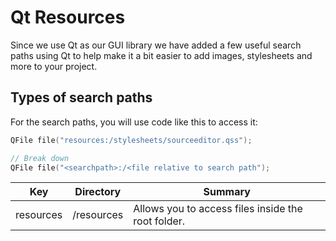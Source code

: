 # Qt Resources
Since we use Qt as our GUI library we have added a few useful search paths using Qt to help make it a bit easier to add images, stylesheets and more to your project.

## Types of search paths

For the search paths, you will use code like this to access it:
```cpp
QFile file("resources:/stylesheets/sourceeditor.qss");

// Break down
QFile file("<searchpath>:/<file relative to search path");
```

| Key       | Directory        | Summary                                            |
|-----------|------------------|----------------------------------------------------|
| resources | <root>/resources | Allows you to access files inside the root folder. |